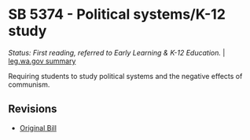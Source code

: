 # SB 5374 - Political systems/K-12 study
*Status: First reading, referred to Early Learning & K-12 Education.* | [leg.wa.gov summary](https://app.leg.wa.gov/billsummary?BillNumber=5374&Year=2021)

Requiring students to study political systems and the negative effects of communism.

## Revisions
* [Original Bill](1/)